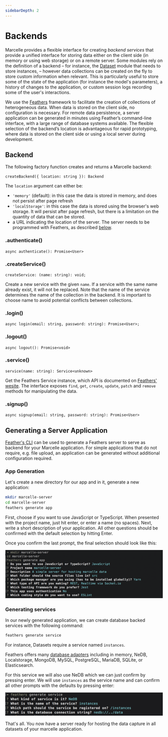 ```yaml
---
sidebarDepth: 2
---
```


# Backends

Marcelle provides a flexible interface for creating _backend services_ that provide a unified interface for storing data either on the client side (in memory or using web storage) or on a remote server.
Some modules rely on the definition of a backend &ndash; for instance, the [Dataset](/api/modules/data.html#dataset) module that needs to store instances, &ndash; however data collections can be created on the fly to store custom information when relevant. This is particularly useful to store some of the state of the application (for instance the model's parameters), a history of changes to the application, or custom session logs recording some of the user's interactions.

We use the [Feathers](https://feathersjs.com/) framework to facilitate the creation of collections of heterogeneous data. When data is stored on the client side, no configuration is necessary. For remote data persistence, a server application can be generated in minutes using Feather’s command-line interface, with a large range of database systems available. The flexible selection of the backend’s location is advantageous for rapid prototyping, where data is stored on the client side or using a local server during development.

## Backend

The following factory function creates and returns a Marcelle backend:

```tsx
createBackend({ location: string }): Backend
```

The `location` argument can either be:

- `'memory'` (default): in this case the data is stored in memory, and does not persist after page refresh
- `'localStorage'`: in this case the data is stored using the browser's web storage. It will persist after page refresh, but there is a limitation on the quantity of data that can be stored.
- a URL indicating the location of the server. The server needs to be programmed with Feathers, as described [below](#generating-a-server-application).

### .authenticate()

```tsx
async authenticate(): Promise<User>
```

### .createService()

```tsx
createService: (name: string): void;
```

Create a new service with the given `name`. If a service with the same name already exist, it will not be replaced. Note that the name of the service determines the name of the collection in the backend. It is important to choose name to avoid potential conflicts between collections.

### .login()

```tsx
async login(email: string, password: string): Promise<User>;
```

### .logout()

```tsx
async logout(): Promise<void>
```

### .service()

```tsx
service(name: string): Service<unknown>
```

Get the Feathers Service instance, which API is documented on [Feathers' wesite](https://docs.feathersjs.com/api/services.html#service-methods). The interface exposes `find`, `get`, `create`, `update`, `patch` and `remove` methods for manipulating the data.

### .signup()

```tsx
async signup(email: string, password: string): Promise<User>
```

## Generating a Server Application

[Feather's CLI](https://docs.feathersjs.com/guides/basics/generator.html#generating-the-application) can be used to generate a Feathers server to serve as backend for your Marcelle application. For simple applications that do not require, e.g. file upload, an application can be generated without additional configuration required.

### App Generation

Let's create a new directory for our app and in it, generate a new application:

```bash
mkdir marcelle-server
cd marcelle-server
feathers generate app
```

First, choose if you want to use JavaScript or TypeScript. When presented with the project name, just hit enter, or enter a name (no spaces). Next, write a short description of your application. All other questions should be confirmed with the default selection by hitting Enter.

Once you confirm the last prompt, the final selection should look like this:

![Screenshot of Feather's CLI options for app generation](./images/feathers_cli_app.png)

### Generating services

In our newly generated application, we can create database backed services with the following command:

```bash
feathers generate service
```

For instance, Datasets require a service named `instances`.

Feathers offers many [database adapters](https://docs.feathersjs.com/api/databases/adapters.html) including in memory, NeDB, Localstorage, MongoDB, MySQL, PostgreSQL, MariaDB, SQLite, or Elasticsearch.

For this service we will also use NeDB which we can just confirm by pressing enter. We will use `instances` as the service name and can confirm all other prompts with the defaults by pressing enter:

![Screenshot of Feather's CLI options for service generation](./images/feathers_cli_service.png)

That's all. You now have a server ready for hosting the data capture in all datasets of your marcelle application.

